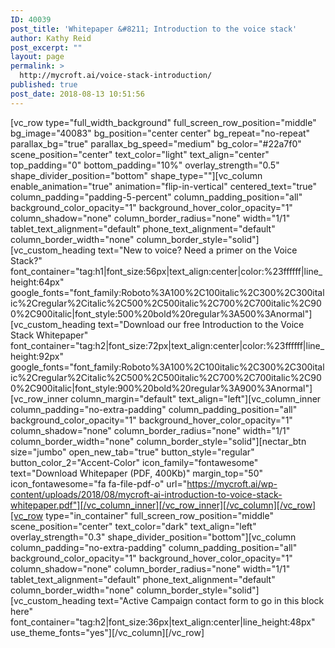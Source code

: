 ```yaml
---
ID: 40039
post_title: 'Whitepaper &#8211; Introduction to the voice stack'
author: Kathy Reid
post_excerpt: ""
layout: page
permalink: >
  http://mycroft.ai/voice-stack-introduction/
published: true
post_date: 2018-08-13 10:51:56
---
```

[vc_row type="full_width_background" full_screen_row_position="middle" bg_image="40083" bg_position="center center" bg_repeat="no-repeat" parallax_bg="true" parallax_bg_speed="medium" bg_color="#22a7f0" scene_position="center" text_color="light" text_align="center" top_padding="0" bottom_padding="10%" overlay_strength="0.5" shape_divider_position="bottom" shape_type=""][vc_column enable_animation="true" animation="flip-in-vertical" centered_text="true" column_padding="padding-5-percent" column_padding_position="all" background_color_opacity="1" background_hover_color_opacity="1" column_shadow="none" column_border_radius="none" width="1/1" tablet_text_alignment="default" phone_text_alignment="default" column_border_width="none" column_border_style="solid"][vc_custom_heading text="New to voice? Need a primer on the Voice Stack?" font_container="tag:h1|font_size:56px|text_align:center|color:%23ffffff|line_height:64px" google_fonts="font_family:Roboto%3A100%2C100italic%2C300%2C300italic%2Cregular%2Citalic%2C500%2C500italic%2C700%2C700italic%2C900%2C900italic|font_style:500%20bold%20regular%3A500%3Anormal"][vc_custom_heading text="Download our free Introduction to the Voice Stack Whitepaper" font_container="tag:h2|font_size:72px|text_align:center|color:%23ffffff|line_height:92px" google_fonts="font_family:Roboto%3A100%2C100italic%2C300%2C300italic%2Cregular%2Citalic%2C500%2C500italic%2C700%2C700italic%2C900%2C900italic|font_style:900%20bold%20regular%3A900%3Anormal"][vc_row_inner column_margin="default" text_align="left"][vc_column_inner column_padding="no-extra-padding" column_padding_position="all" background_color_opacity="1" background_hover_color_opacity="1" column_shadow="none" column_border_radius="none" width="1/1" column_border_width="none" column_border_style="solid"][nectar_btn size="jumbo" open_new_tab="true" button_style="regular" button_color_2="Accent-Color" icon_family="fontawesome" text="Download Whitepaper (PDF, 400Kb)" margin_top="50" icon_fontawesome="fa fa-file-pdf-o" url="https://mycroft.ai/wp-content/uploads/2018/08/mycroft-ai-introduction-to-voice-stack-whitepaper.pdf"][/vc_column_inner][/vc_row_inner][/vc_column][/vc_row][vc_row type="in_container" full_screen_row_position="middle" scene_position="center" text_color="dark" text_align="left" overlay_strength="0.3" shape_divider_position="bottom"][vc_column column_padding="no-extra-padding" column_padding_position="all" background_color_opacity="1" background_hover_color_opacity="1" column_shadow="none" column_border_radius="none" width="1/1" tablet_text_alignment="default" phone_text_alignment="default" column_border_width="none" column_border_style="solid"][vc_custom_heading text="Active Campaign contact form to go in this block here" font_container="tag:h2|font_size:36px|text_align:center|line_height:48px" use_theme_fonts="yes"][/vc_column][/vc_row]